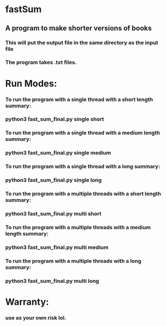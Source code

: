 # fastSum
## A program to make shorter versions of books 
### This will put the output file in the same directory as the input file 
### The program takes .txt files.

# Run Modes: 
### To run the program with a single thread with a short length summary:
### python3 fast_sum_final.py <your file name here> single short 
### To run the program with a single thread with a medium length summary:
### python3 fast_sum_final.py <your file name here> single medium
### To run the program with a single thread with a long summary:
### python3 fast_sum_final.py <your file name here> single long

### To run the program with a multiple threads with a short length summary:
### python3 fast_sum_final.py <your file name here> multi short 
### To run the program with a multiple threads with a medium length summary:
### python3 fast_sum_final.py <your file name here> multi medium 
### To run the program with a multiple threads with a long summary:
### python3 fast_sum_final.py <your file name here> multi long 

  
# Warranty: 
### use as your own risk lol. 
